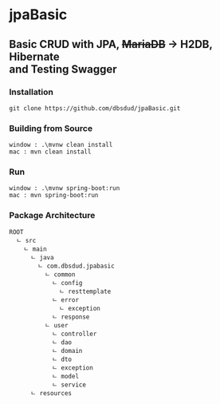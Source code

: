 # jpaBasic
## Basic CRUD with JPA, ~~MariaDB~~ -> H2DB, Hibernate<br/> and Testing Swagger

### Installation
```gitexclude
git clone https://github.com/dbsdud/jpaBasic.git
```

### Building from Source
```gitexclude
window : .\mvnw clean install
mac : mvn clean install
```

### Run
```gitexclude
window : .\mvnw spring-boot:run
mac : mvn spring-boot:run
```
### Package Architecture
```gitexclude
ROOT
  ㄴ src
    ㄴ main
      ㄴ java
        ㄴ com.dbsdud.jpabasic
          ㄴ common
            ㄴ config
              ㄴ resttemplate
            ㄴ error
              ㄴ exception
            ㄴ response
          ㄴ user
            ㄴ controller
            ㄴ dao
            ㄴ domain
            ㄴ dto
            ㄴ exception
            ㄴ model
            ㄴ service
      ㄴ resources
```
